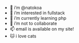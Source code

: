 - 👋 i’m @natokoa
- 👀 i’m interested in fullstack
- 🌱 i’m currently learning php
- 💞️ i’m not to collaborate
- 📫 email is available on my site!
- 🐱 i love cats
